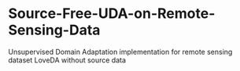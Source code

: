 # Source-Free-UDA-on-Remote-Sensing-Data
Unsupervised Domain Adaptation implementation for remote sensing dataset LoveDA without source data
